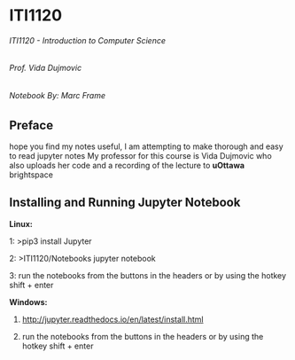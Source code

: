 # ITI1120
###### ITI1120 - Introduction to Computer Science
###### Prof. Vida Dujmovic

###### Notebook By: Marc Frame

## Preface
hope you find my notes useful, I am attempting to make thorough and easy to read jupyter notes 
My professor for this course is Vida Dujmovic who also uploads her code and a recording of the lecture to **uOttawa** brightspace 

## Installing and Running Jupyter Notebook

**Linux:**

1: >pip3 install Jupyter

2: >ITI1120/Notebooks jupyter notebook

3: run the notebooks from the buttons in the headers or by using the hotkey shift + enter

**Windows:**

1. http://jupyter.readthedocs.io/en/latest/install.html

2. run the notebooks from the buttons in the headers or by using the hotkey shift + enter


